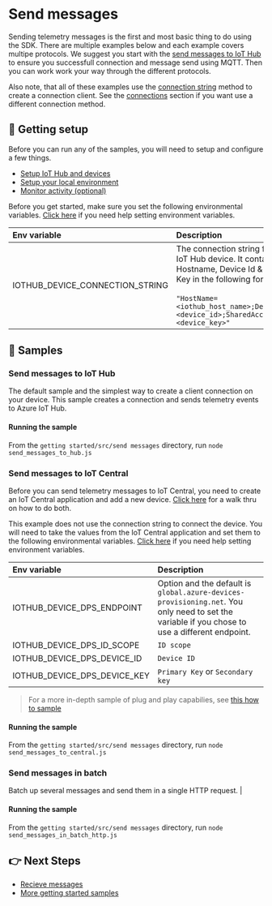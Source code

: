 # Send messages

Sending telemetry messages is the first and most basic thing to do using the SDK. There are multiple examples below and each example covers multipe protocols. We suggest you start with the [send messages to IoT Hub](#send-messages-to-hub) to ensure you successfull connection and message send using MQTT. Then you can work work your way through the different protocols.

Also note, that all of these examples use the [connection string](../connections/connection_string.js) method to create a connection client. See the [connections](../connections) section if you want use a different connection method.

## 🦉 **Getting setup**

Before you can run any of the samples, you will need to setup and configure a few things.

- [Setup IoT Hub and devices](../../../../doc/device-samples/iot-hub-prerequisites.md)
- [Setup your local environment](../../../../doc/device-samples/dev-environment.md)
- [Monitor activity (optional)](../../../../doc/device-samples/monitor-iot-hub.md)

Before you get started, make sure you set the following environmental variables. [Click here](../../../../doc/device-samples/setting-env-variables.md) if you need help setting environment variables.

| Env variable                    | Description                                                                                                                                                                                                         |
| :------------------------------ | :------------------------------------------------------------------------------------------------------------------------------------------------------------------------------------------------------------------ |
| IOTHUB_DEVICE_CONNECTION_STRING | The connection string for your IoT Hub device. It contains the Hostname, Device Id & Device Key in the following format:<br/><br/>`"HostName=<iothub_host_name>;DeviceId=<device_id>;SharedAccessKey=<device_key>"` |

## 🌟 **Samples**

### Send messages to IoT Hub

The default sample and the simplest way to create a client connection on your device. This sample creates a connection and sends telemetry events to Azure IoT Hub.

#### Running the sample

From the `getting started/src/send messages` directory, run `node send_messages_to_hub.js`

### Send messages to IoT Central

Before you can send telemetry messages to IoT Central, you need to create an IoT Central application and add a new device. [Click here](../../../../doc/device-samples/iot-central-prerequisites.md) for a walk thru on how to do both.

This example does not use the connection string to connect the device. You will need to take the values from the IoT Central application and set them to the following environmental variables. [Click here](../../../../doc/device-samples/setting-env-variables.md) if you need help setting environment variables.

| Env variable                 | Description                                                                                                                                    |
| :--------------------------- | :--------------------------------------------------------------------------------------------------------------------------------------------- |
| IOTHUB_DEVICE_DPS_ENDPOINT   | Option and the default is `global.azure-devices-provisioning.net`. You only need to set the variable if you chose to use a different endpoint. |
| IOTHUB_DEVICE_DPS_ID_SCOPE   | `ID scope`                                                                                                                                     |
| IOTHUB_DEVICE_DPS_DEVICE_ID  | `Device ID`                                                                                                                                    |
| IOTHUB_DEVICE_DPS_DEVICE_KEY | `Primary Key` or `Secondary key`                                                                                                               |

> For a more in-depth sample of plug and play capabilies, see [this how to sample](../../../how%20to%20guides/src/plug%20and%20play)

#### Running the sample

From the `getting started/src/send messages` directory, run `node send_messages_to_central.js`

### Send messages in batch

Batch up several messages and send them in a single HTTP request. |

#### Running the sample

From the `getting started/src/send messages` directory, run `node send_messages_in_batch_http.js`

## 👉 **Next Steps**

- [Recieve messages](../recieve%20messages)
- [More getting started samples](../../)
